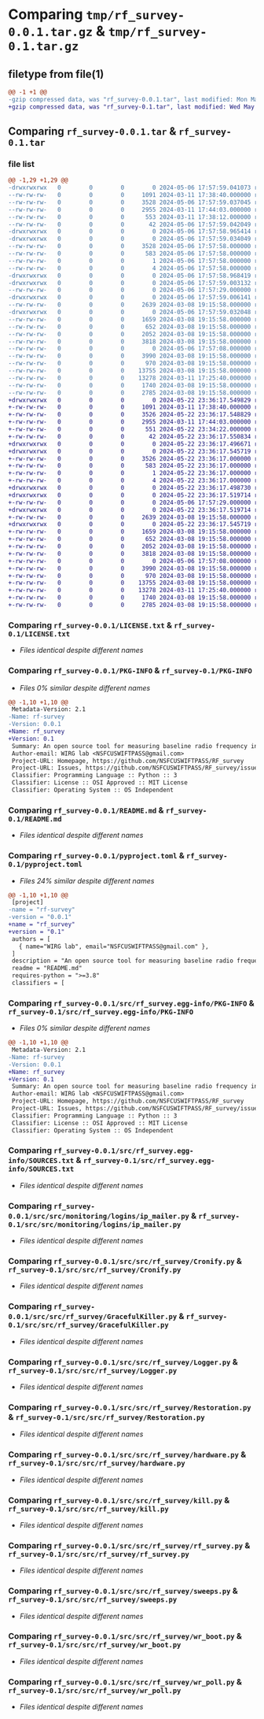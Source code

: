 # Comparing `tmp/rf_survey-0.0.1.tar.gz` & `tmp/rf_survey-0.1.tar.gz`

## filetype from file(1)

```diff
@@ -1 +1 @@
-gzip compressed data, was "rf_survey-0.0.1.tar", last modified: Mon May  6 17:57:59 2024, max compression
+gzip compressed data, was "rf_survey-0.1.tar", last modified: Wed May 22 23:36:17 2024, max compression
```

## Comparing `rf_survey-0.0.1.tar` & `rf_survey-0.1.tar`

### file list

```diff
@@ -1,29 +1,29 @@
-drwxrwxrwx   0        0        0        0 2024-05-06 17:57:59.041073 rf_survey-0.0.1/
--rw-rw-rw-   0        0        0     1091 2024-03-11 17:38:40.000000 rf_survey-0.0.1/LICENSE.txt
--rw-rw-rw-   0        0        0     3528 2024-05-06 17:57:59.037045 rf_survey-0.0.1/PKG-INFO
--rw-rw-rw-   0        0        0     2955 2024-03-11 17:44:03.000000 rf_survey-0.0.1/README.md
--rw-rw-rw-   0        0        0      553 2024-03-11 17:38:12.000000 rf_survey-0.0.1/pyproject.toml
--rw-rw-rw-   0        0        0       42 2024-05-06 17:57:59.042049 rf_survey-0.0.1/setup.cfg
-drwxrwxrwx   0        0        0        0 2024-05-06 17:57:58.965414 rf_survey-0.0.1/src/
-drwxrwxrwx   0        0        0        0 2024-05-06 17:57:59.034049 rf_survey-0.0.1/src/rf_survey.egg-info/
--rw-rw-rw-   0        0        0     3528 2024-05-06 17:57:58.000000 rf_survey-0.0.1/src/rf_survey.egg-info/PKG-INFO
--rw-rw-rw-   0        0        0      583 2024-05-06 17:57:58.000000 rf_survey-0.0.1/src/rf_survey.egg-info/SOURCES.txt
--rw-rw-rw-   0        0        0        1 2024-05-06 17:57:58.000000 rf_survey-0.0.1/src/rf_survey.egg-info/dependency_links.txt
--rw-rw-rw-   0        0        0        4 2024-05-06 17:57:58.000000 rf_survey-0.0.1/src/rf_survey.egg-info/top_level.txt
-drwxrwxrwx   0        0        0        0 2024-05-06 17:57:58.968419 rf_survey-0.0.1/src/src/
-drwxrwxrwx   0        0        0        0 2024-05-06 17:57:59.003132 rf_survey-0.0.1/src/src/monitoring/
--rw-rw-rw-   0        0        0        0 2024-05-06 17:57:29.000000 rf_survey-0.0.1/src/src/monitoring/__init__.py
-drwxrwxrwx   0        0        0        0 2024-05-06 17:57:59.006141 rf_survey-0.0.1/src/src/monitoring/logins/
--rw-rw-rw-   0        0        0     2639 2024-03-08 19:15:58.000000 rf_survey-0.0.1/src/src/monitoring/logins/ip_mailer.py
-drwxrwxrwx   0        0        0        0 2024-05-06 17:57:59.032048 rf_survey-0.0.1/src/src/rf_survey/
--rw-rw-rw-   0        0        0     1659 2024-03-08 19:15:58.000000 rf_survey-0.0.1/src/src/rf_survey/Cronify.py
--rw-rw-rw-   0        0        0      652 2024-03-08 19:15:58.000000 rf_survey-0.0.1/src/src/rf_survey/GracefulKiller.py
--rw-rw-rw-   0        0        0     2052 2024-03-08 19:15:58.000000 rf_survey-0.0.1/src/src/rf_survey/Logger.py
--rw-rw-rw-   0        0        0     3818 2024-03-08 19:15:58.000000 rf_survey-0.0.1/src/src/rf_survey/Restoration.py
--rw-rw-rw-   0        0        0        0 2024-05-06 17:57:08.000000 rf_survey-0.0.1/src/src/rf_survey/__init__.py
--rw-rw-rw-   0        0        0     3990 2024-03-08 19:15:58.000000 rf_survey-0.0.1/src/src/rf_survey/hardware.py
--rw-rw-rw-   0        0        0      970 2024-03-08 19:15:58.000000 rf_survey-0.0.1/src/src/rf_survey/kill.py
--rw-rw-rw-   0        0        0    13755 2024-03-08 19:15:58.000000 rf_survey-0.0.1/src/src/rf_survey/rf_survey.py
--rw-rw-rw-   0        0        0    13278 2024-03-11 17:25:40.000000 rf_survey-0.0.1/src/src/rf_survey/sweeps.py
--rw-rw-rw-   0        0        0     1740 2024-03-08 19:15:58.000000 rf_survey-0.0.1/src/src/rf_survey/wr_boot.py
--rw-rw-rw-   0        0        0     2785 2024-03-08 19:15:58.000000 rf_survey-0.0.1/src/src/rf_survey/wr_poll.py
+drwxrwxrwx   0        0        0        0 2024-05-22 23:36:17.549829 rf_survey-0.1/
+-rw-rw-rw-   0        0        0     1091 2024-03-11 17:38:40.000000 rf_survey-0.1/LICENSE.txt
+-rw-rw-rw-   0        0        0     3526 2024-05-22 23:36:17.548829 rf_survey-0.1/PKG-INFO
+-rw-rw-rw-   0        0        0     2955 2024-03-11 17:44:03.000000 rf_survey-0.1/README.md
+-rw-rw-rw-   0        0        0      551 2024-05-22 23:34:22.000000 rf_survey-0.1/pyproject.toml
+-rw-rw-rw-   0        0        0       42 2024-05-22 23:36:17.550834 rf_survey-0.1/setup.cfg
+drwxrwxrwx   0        0        0        0 2024-05-22 23:36:17.496671 rf_survey-0.1/src/
+drwxrwxrwx   0        0        0        0 2024-05-22 23:36:17.545719 rf_survey-0.1/src/rf_survey.egg-info/
+-rw-rw-rw-   0        0        0     3526 2024-05-22 23:36:17.000000 rf_survey-0.1/src/rf_survey.egg-info/PKG-INFO
+-rw-rw-rw-   0        0        0      583 2024-05-22 23:36:17.000000 rf_survey-0.1/src/rf_survey.egg-info/SOURCES.txt
+-rw-rw-rw-   0        0        0        1 2024-05-22 23:36:17.000000 rf_survey-0.1/src/rf_survey.egg-info/dependency_links.txt
+-rw-rw-rw-   0        0        0        4 2024-05-22 23:36:17.000000 rf_survey-0.1/src/rf_survey.egg-info/top_level.txt
+drwxrwxrwx   0        0        0        0 2024-05-22 23:36:17.498730 rf_survey-0.1/src/src/
+drwxrwxrwx   0        0        0        0 2024-05-22 23:36:17.519714 rf_survey-0.1/src/src/monitoring/
+-rw-rw-rw-   0        0        0        0 2024-05-06 17:57:29.000000 rf_survey-0.1/src/src/monitoring/__init__.py
+drwxrwxrwx   0        0        0        0 2024-05-22 23:36:17.519714 rf_survey-0.1/src/src/monitoring/logins/
+-rw-rw-rw-   0        0        0     2639 2024-03-08 19:15:58.000000 rf_survey-0.1/src/src/monitoring/logins/ip_mailer.py
+drwxrwxrwx   0        0        0        0 2024-05-22 23:36:17.545719 rf_survey-0.1/src/src/rf_survey/
+-rw-rw-rw-   0        0        0     1659 2024-03-08 19:15:58.000000 rf_survey-0.1/src/src/rf_survey/Cronify.py
+-rw-rw-rw-   0        0        0      652 2024-03-08 19:15:58.000000 rf_survey-0.1/src/src/rf_survey/GracefulKiller.py
+-rw-rw-rw-   0        0        0     2052 2024-03-08 19:15:58.000000 rf_survey-0.1/src/src/rf_survey/Logger.py
+-rw-rw-rw-   0        0        0     3818 2024-03-08 19:15:58.000000 rf_survey-0.1/src/src/rf_survey/Restoration.py
+-rw-rw-rw-   0        0        0        0 2024-05-06 17:57:08.000000 rf_survey-0.1/src/src/rf_survey/__init__.py
+-rw-rw-rw-   0        0        0     3990 2024-03-08 19:15:58.000000 rf_survey-0.1/src/src/rf_survey/hardware.py
+-rw-rw-rw-   0        0        0      970 2024-03-08 19:15:58.000000 rf_survey-0.1/src/src/rf_survey/kill.py
+-rw-rw-rw-   0        0        0    13755 2024-03-08 19:15:58.000000 rf_survey-0.1/src/src/rf_survey/rf_survey.py
+-rw-rw-rw-   0        0        0    13278 2024-03-11 17:25:40.000000 rf_survey-0.1/src/src/rf_survey/sweeps.py
+-rw-rw-rw-   0        0        0     1740 2024-03-08 19:15:58.000000 rf_survey-0.1/src/src/rf_survey/wr_boot.py
+-rw-rw-rw-   0        0        0     2785 2024-03-08 19:15:58.000000 rf_survey-0.1/src/src/rf_survey/wr_poll.py
```

### Comparing `rf_survey-0.0.1/LICENSE.txt` & `rf_survey-0.1/LICENSE.txt`

 * *Files identical despite different names*

### Comparing `rf_survey-0.0.1/PKG-INFO` & `rf_survey-0.1/PKG-INFO`

 * *Files 0% similar despite different names*

```diff
@@ -1,10 +1,10 @@
 Metadata-Version: 2.1
-Name: rf-survey
-Version: 0.0.1
+Name: rf_survey
+Version: 0.1
 Summary: An open source tool for measuring baseline radio frequency interference
 Author-email: WIRG lab <NSFCUSWIFTPASS@gmail.com>
 Project-URL: Homepage, https://github.com/NSFCUSWIFTPASS/RF_survey
 Project-URL: Issues, https://github.com/NSFCUSWIFTPASS/RF_survey/issues
 Classifier: Programming Language :: Python :: 3
 Classifier: License :: OSI Approved :: MIT License
 Classifier: Operating System :: OS Independent
```

### Comparing `rf_survey-0.0.1/README.md` & `rf_survey-0.1/README.md`

 * *Files identical despite different names*

### Comparing `rf_survey-0.0.1/pyproject.toml` & `rf_survey-0.1/pyproject.toml`

 * *Files 24% similar despite different names*

```diff
@@ -1,10 +1,10 @@
 [project]
-name = "rf-survey"
-version = "0.0.1"
+name = "rf_survey"
+version = "0.1"
 authors = [
   { name="WIRG lab", email="NSFCUSWIFTPASS@gmail.com" },
 ]
 description = "An open source tool for measuring baseline radio frequency interference"
 readme = "README.md"
 requires-python = ">=3.8"
 classifiers = [
```

### Comparing `rf_survey-0.0.1/src/rf_survey.egg-info/PKG-INFO` & `rf_survey-0.1/src/rf_survey.egg-info/PKG-INFO`

 * *Files 0% similar despite different names*

```diff
@@ -1,10 +1,10 @@
 Metadata-Version: 2.1
-Name: rf-survey
-Version: 0.0.1
+Name: rf_survey
+Version: 0.1
 Summary: An open source tool for measuring baseline radio frequency interference
 Author-email: WIRG lab <NSFCUSWIFTPASS@gmail.com>
 Project-URL: Homepage, https://github.com/NSFCUSWIFTPASS/RF_survey
 Project-URL: Issues, https://github.com/NSFCUSWIFTPASS/RF_survey/issues
 Classifier: Programming Language :: Python :: 3
 Classifier: License :: OSI Approved :: MIT License
 Classifier: Operating System :: OS Independent
```

### Comparing `rf_survey-0.0.1/src/rf_survey.egg-info/SOURCES.txt` & `rf_survey-0.1/src/rf_survey.egg-info/SOURCES.txt`

 * *Files identical despite different names*

### Comparing `rf_survey-0.0.1/src/src/monitoring/logins/ip_mailer.py` & `rf_survey-0.1/src/src/monitoring/logins/ip_mailer.py`

 * *Files identical despite different names*

### Comparing `rf_survey-0.0.1/src/src/rf_survey/Cronify.py` & `rf_survey-0.1/src/src/rf_survey/Cronify.py`

 * *Files identical despite different names*

### Comparing `rf_survey-0.0.1/src/src/rf_survey/GracefulKiller.py` & `rf_survey-0.1/src/src/rf_survey/GracefulKiller.py`

 * *Files identical despite different names*

### Comparing `rf_survey-0.0.1/src/src/rf_survey/Logger.py` & `rf_survey-0.1/src/src/rf_survey/Logger.py`

 * *Files identical despite different names*

### Comparing `rf_survey-0.0.1/src/src/rf_survey/Restoration.py` & `rf_survey-0.1/src/src/rf_survey/Restoration.py`

 * *Files identical despite different names*

### Comparing `rf_survey-0.0.1/src/src/rf_survey/hardware.py` & `rf_survey-0.1/src/src/rf_survey/hardware.py`

 * *Files identical despite different names*

### Comparing `rf_survey-0.0.1/src/src/rf_survey/kill.py` & `rf_survey-0.1/src/src/rf_survey/kill.py`

 * *Files identical despite different names*

### Comparing `rf_survey-0.0.1/src/src/rf_survey/rf_survey.py` & `rf_survey-0.1/src/src/rf_survey/rf_survey.py`

 * *Files identical despite different names*

### Comparing `rf_survey-0.0.1/src/src/rf_survey/sweeps.py` & `rf_survey-0.1/src/src/rf_survey/sweeps.py`

 * *Files identical despite different names*

### Comparing `rf_survey-0.0.1/src/src/rf_survey/wr_boot.py` & `rf_survey-0.1/src/src/rf_survey/wr_boot.py`

 * *Files identical despite different names*

### Comparing `rf_survey-0.0.1/src/src/rf_survey/wr_poll.py` & `rf_survey-0.1/src/src/rf_survey/wr_poll.py`

 * *Files identical despite different names*

